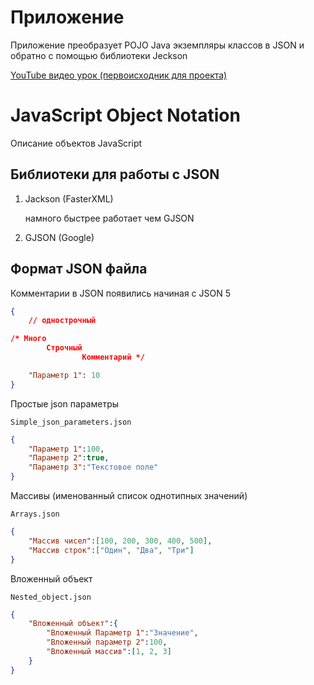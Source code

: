 # Приложение

Приложение преобразует POJO Java экземпляры классов в JSON и обратно с помощью библиотеки Jeckson

[YouTube видео урок (первоисходник для проекта)](https://www.youtube.com/watch?v=ZDk4UnOHXXA&list=PLiJ76e8LBYQXnIAc76C5NinjZSQbBFm0j&index=4)

# JavaScript Object Notation

Описание объектов JavaScript

## Библиотеки для работы с JSON

1. Jackson (FasterXML) 

	намного быстрее работает чем GJSON
	
2. GJSON (Google)

## Формат JSON файла

Комментарии в JSON появились начиная с JSON 5

```json
{
	// однострочный

/* Много 
		Строчный
				Комментарий */

	"Параметр 1": 10
}
```
Простые json параметры

`Simple_json_parameters.json`

```json
{
	"Параметр 1":100,
	"Параметр 2":true,
	"Параметр 3":"Текстовое поле" 
}
```

Массивы (именованный список однотипных значений)

`Arrays.json`

```json
{
	"Массив чисел":[100, 200, 300, 400, 500],
	"Массив строк":["Один", "Два", "Три"]
}
```

Вложенный объект

`Nested_object.json`

```json
{
	"Вложенный объект":{
		"Вложенный Параметр 1":"Значение",
		"Вложенный параметр 2":100,
		"Вложенный массив":[1, 2, 3]
	}
}
```

